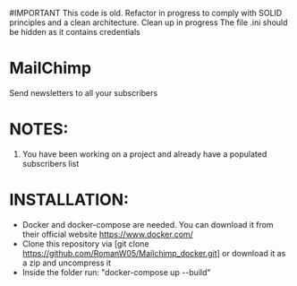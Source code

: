 #IMPORTANT
This code is old. Refactor in progress to comply with SOLID principles and a clean architecture. Clean up in progress
The file .ini should be hidden as it contains credentials


# MailChimp
Send newsletters to all your subscribers


# NOTES:
  1. You have been working on a project and already have a populated subscribers list
  
  
# INSTALLATION:
  - Docker and docker-compose are needed. You can download it from their official website https://www.docker.com/
  - Clone this repository via [git clone https://github.com/RomanW05/Mailchimp_docker.git] or download it as a zip and uncompress it
  - Inside the folder run: "docker-compose up --build"
